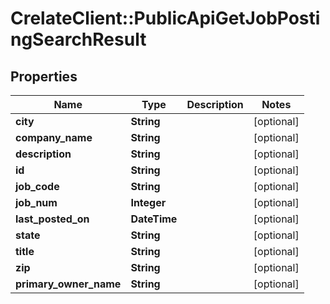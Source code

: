 # CrelateClient::PublicApiGetJobPostingSearchResult

## Properties
Name | Type | Description | Notes
------------ | ------------- | ------------- | -------------
**city** | **String** |  | [optional] 
**company_name** | **String** |  | [optional] 
**description** | **String** |  | [optional] 
**id** | **String** |  | [optional] 
**job_code** | **String** |  | [optional] 
**job_num** | **Integer** |  | [optional] 
**last_posted_on** | **DateTime** |  | [optional] 
**state** | **String** |  | [optional] 
**title** | **String** |  | [optional] 
**zip** | **String** |  | [optional] 
**primary_owner_name** | **String** |  | [optional] 


